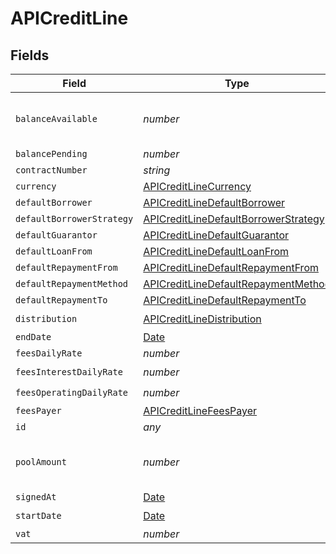 # APICreditLine


## Fields

| Field                                                                                               | Type                                                                                                | Required                                                                                            | Description                                                                                         |
| --------------------------------------------------------------------------------------------------- | --------------------------------------------------------------------------------------------------- | --------------------------------------------------------------------------------------------------- | --------------------------------------------------------------------------------------------------- |
| `balanceAvailable`                                                                                  | *number*                                                                                            | :heavy_minus_sign:                                                                                  | Remaining amount that can be loaned.                                                                |
| `balancePending`                                                                                    | *number*                                                                                            | :heavy_minus_sign:                                                                                  | N/A                                                                                                 |
| `contractNumber`                                                                                    | *string*                                                                                            | :heavy_minus_sign:                                                                                  | N/A                                                                                                 |
| `currency`                                                                                          | [APICreditLineCurrency](../../models/shared/apicreditlinecurrency.md)                               | :heavy_minus_sign:                                                                                  | N/A                                                                                                 |
| `defaultBorrower`                                                                                   | [APICreditLineDefaultBorrower](../../models/shared/apicreditlinedefaultborrower.md)                 | :heavy_minus_sign:                                                                                  | N/A                                                                                                 |
| `defaultBorrowerStrategy`                                                                           | [APICreditLineDefaultBorrowerStrategy](../../models/shared/apicreditlinedefaultborrowerstrategy.md) | :heavy_minus_sign:                                                                                  | N/A                                                                                                 |
| `defaultGuarantor`                                                                                  | [APICreditLineDefaultGuarantor](../../models/shared/apicreditlinedefaultguarantor.md)               | :heavy_minus_sign:                                                                                  | N/A                                                                                                 |
| `defaultLoanFrom`                                                                                   | [APICreditLineDefaultLoanFrom](../../models/shared/apicreditlinedefaultloanfrom.md)                 | :heavy_minus_sign:                                                                                  | N/A                                                                                                 |
| `defaultRepaymentFrom`                                                                              | [APICreditLineDefaultRepaymentFrom](../../models/shared/apicreditlinedefaultrepaymentfrom.md)       | :heavy_minus_sign:                                                                                  | N/A                                                                                                 |
| `defaultRepaymentMethod`                                                                            | [APICreditLineDefaultRepaymentMethod](../../models/shared/apicreditlinedefaultrepaymentmethod.md)   | :heavy_minus_sign:                                                                                  | N/A                                                                                                 |
| `defaultRepaymentTo`                                                                                | [APICreditLineDefaultRepaymentTo](../../models/shared/apicreditlinedefaultrepaymentto.md)           | :heavy_minus_sign:                                                                                  | N/A                                                                                                 |
| `distribution`                                                                                      | [APICreditLineDistribution](../../models/shared/apicreditlinedistribution.md)                       | :heavy_check_mark:                                                                                  | N/A                                                                                                 |
| `endDate`                                                                                           | [Date](https://developer.mozilla.org/en-US/docs/Web/JavaScript/Reference/Global_Objects/Date)       | :heavy_minus_sign:                                                                                  | N/A                                                                                                 |
| `feesDailyRate`                                                                                     | *number*                                                                                            | :heavy_minus_sign:                                                                                  | N/A                                                                                                 |
| `feesInterestDailyRate`                                                                             | *number*                                                                                            | :heavy_check_mark:                                                                                  | N/A                                                                                                 |
| `feesOperatingDailyRate`                                                                            | *number*                                                                                            | :heavy_check_mark:                                                                                  | N/A                                                                                                 |
| `feesPayer`                                                                                         | [APICreditLineFeesPayer](../../models/shared/apicreditlinefeespayer.md)                             | :heavy_minus_sign:                                                                                  | N/A                                                                                                 |
| `id`                                                                                                | *any*                                                                                               | :heavy_minus_sign:                                                                                  | N/A                                                                                                 |
| `poolAmount`                                                                                        | *number*                                                                                            | :heavy_minus_sign:                                                                                  | Maximum amount that can be loaned.                                                                  |
| `signedAt`                                                                                          | [Date](https://developer.mozilla.org/en-US/docs/Web/JavaScript/Reference/Global_Objects/Date)       | :heavy_minus_sign:                                                                                  | N/A                                                                                                 |
| `startDate`                                                                                         | [Date](https://developer.mozilla.org/en-US/docs/Web/JavaScript/Reference/Global_Objects/Date)       | :heavy_check_mark:                                                                                  | N/A                                                                                                 |
| `vat`                                                                                               | *number*                                                                                            | :heavy_minus_sign:                                                                                  | N/A                                                                                                 |
